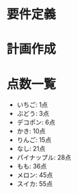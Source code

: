 # 要件定義


# 計画作成


# 点数一覧

- いちご: 1点
- ぶどう: 3点
- デコポン: 6点
- かき: 10点
- りんご: 15点
- なし: 21点
- パイナップル: 28点
- もも: 36点
- メロン: 45点
- スイカ: 55点